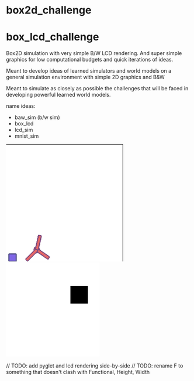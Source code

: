 # box2d_challenge

# box_lcd_challenge

Box2D simulation with very simple B/W LCD rendering. And super simple graphics for low computational budgets and quick
iterations of ideas.

Meant to develop ideas of learned simulators and world models on a general simulation environment
with simple 2D graphics and B&W 

Meant to simulate as closely as possible the challenges that will be faced in developing powerful learned world models.

name ideas:
- baw_sim (b/w sim)
- box_lcd
- lcd_sim
- mnist_sim

![](./assets/urchin.png)
![](./assets/bounce.gif)


// TODO: add pyglet and lcd rendering side-by-side
// TODO: rename F to something that doesn't clash with Functional, Height, Width